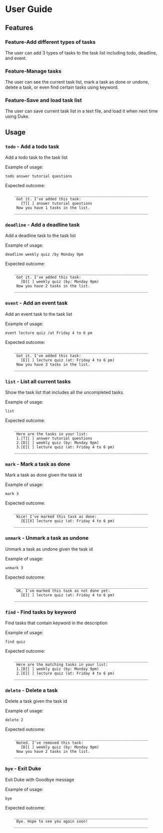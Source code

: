 # User Guide

## Features 

### Feature-Add different types of tasks

The user can add 3 types of tasks to the task list including todo, deadline, and event. 

### Feature-Manage tasks

The user can see the current task list, mark a task as done or undone, delete a task, or even find certain tasks using keyword.

### Feature-Save and load task list

The user can save current task list in a text file, and load it when next time using Duke.

## Usage

### `todo` - Add a todo task

Add a todo task to the task list

Example of usage: 

`todo answer tutorial questions`

Expected outcome:

        ____________________________________________________________
         Got it. I've added this task:
           [T][ ] answer tutorial questions
         Now you have 1 tasks in the list.
        ____________________________________________________________



### `deadline` - Add a deadline task

Add a deadline task to the task list

Example of usage: 

`deadline weekly quiz /by Monday 9pm`

Expected outcome:

        ____________________________________________________________
         Got it. I've added this task:
           [D][ ] weekly quiz (by: Monday 9pm)
         Now you have 2 tasks in the list.
        ____________________________________________________________



### `event` - Add an event task

Add an event task to the task list

Example of usage: 

`event lecture quiz /at Friday 4 to 6 pm`

Expected outcome:

        ____________________________________________________________
         Got it. I've added this task:
           [E][ ] lecture quiz (at: Friday 4 to 6 pm)
         Now you have 3 tasks in the list.
        ____________________________________________________________



### `list` - List all current tasks

Show the task list that includes all the uncompleted tasks.

Example of usage: 

`list`

Expected outcome:

```
    ____________________________________________________________
     Here are the tasks in your list:
     1.[T][ ] answer tutorial questions
     2.[D][ ] weekly quiz (by: Monday 9pm)
     3.[E][ ] lecture quiz (at: Friday 4 to 6 pm)
    ____________________________________________________________
```



### `mark` - Mark a task as done

Mark a task as done given the task id

Example of usage: 

`mark 3`

Expected outcome:

        ____________________________________________________________
         Nice! I've marked this task as done:
           [E][X] lecture quiz (at: Friday 4 to 6 pm)
        ____________________________________________________________



### `unmark` - Unmark a task as undone

Unmark a task as undone given the task id

Example of usage: 

`unmark 3`

Expected outcome:

        ____________________________________________________________
         OK, I've marked this task as not done yet:
           [E][ ] lecture quiz (at: Friday 4 to 6 pm)
        ____________________________________________________________



### `find` - Find tasks by keyword

Find tasks that contain keyword in the description

Example of usage: 

`find quiz`

Expected outcome:

        ____________________________________________________________
         Here are the matching tasks in your list:
         1.[D][ ] weekly quiz (by: Monday 9pm)
         2.[E][ ] lecture quiz (at: Friday 4 to 6 pm)
        ____________________________________________________________



### `delete` - Delete a task

Delete a task given the task id

Example of usage: 

`delete 2`

Expected outcome:

        ____________________________________________________________
         Noted. I've removed this task:
           [D][ ] weekly quiz (by: Monday 9pm)
         Now you have 2 tasks in the list.
        ____________________________________________________________



### `bye` - Exit Duke

Exit Duke with Goodbye message

Example of usage: 

`bye`

Expected outcome:

        ____________________________________________________________
         Bye. Hope to see you again soon!
        ____________________________________________________________
